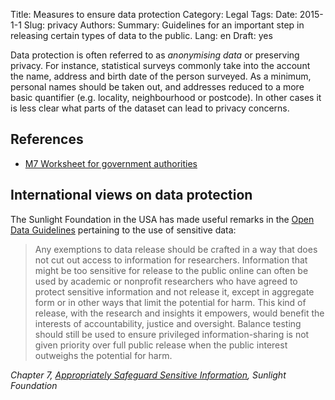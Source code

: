 Title: Measures to ensure data protection
Category: Legal
Tags:
Date: 2015-1-1
Slug: privacy
Authors:
Summary: Guidelines for an important step in releasing certain types of data to the public.
Lang: en
Draft: yes


Data protection is often referred to as *anonymising data* or preserving privacy. For instance, statistical surveys commonly take into the account the name, address and birth date of the person surveyed. As a minimum, personal names should be taken out, and addresses reduced to a more basic quantifier (e.g. locality, neighbourhood or postcode). In other cases it is less clear what parts of the dataset can lead to privacy concerns.

## References

- [M7 Worksheet for government authorities](/ref-m7-recht-arbeitshilfe-en)

## International views on data protection

The Sunlight Foundation in the USA has made useful remarks in the [Open Data Guidelines](http://sunlightfoundation.com/opendataguidelines/#sensitive-information) pertaining to the use of sensitive data:

> Any exemptions to data release should be crafted in a way that does not cut out access to information for researchers. Information that might be too sensitive for release to the public online can often be used by academic or nonprofit researchers who have agreed to protect sensitive information and not release it, except in aggregate form or in other ways that limit the potential for harm. This kind of release, with the research and insights it empowers, would benefit the interests of accountability, justice and oversight. Balance testing should still be used to ensure privileged information-sharing is not given priority over full public release when the public interest outweighs the potential for harm.

*Chapter 7, [Appropriately Safeguard Sensitive Information](http://sunlightfoundation.com/opendataguidelines/#sensitive-information), Sunlight Foundation*
